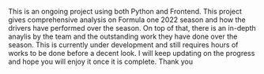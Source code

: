 This is an ongoing project using both Python and Frontend. This project gives comprehensive analysis on Formula one 2022 season and how the drivers have performed over the season. On top of that, there is an in-depth anaylis
by the team and the outstanding work they have done over the season. This is currently under development and still requires hours of works to be done before a decent look. I will keep updating on the progress and hope
you will enjoy it once it is complete. Thank you

